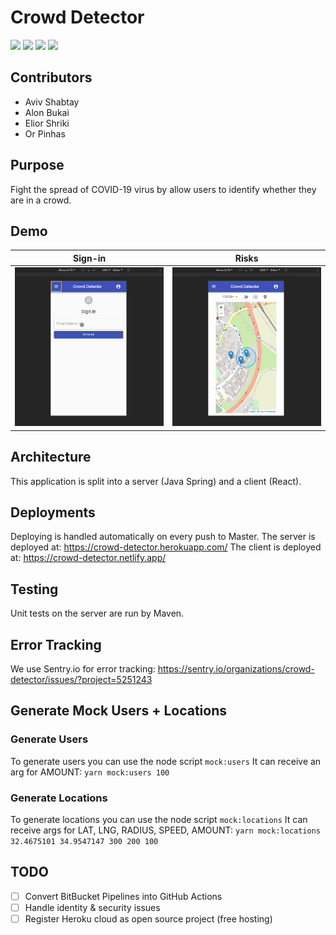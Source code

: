 # Crowd Detector

<p align="left">
    <img src="https://img.shields.io/badge/%F0%9F%91%AB-4_Team_Members-1d2935.svg">
    <img src="https://img.shields.io/badge/JAVA-v8+-blue.svg">
    <img src="https://img.shields.io/badge/license-MIT-blue.svg">
    <img src="https://img.shields.io/badge/contributions-welcome-orange.svg">
</p>

## Contributors
* Aviv Shabtay 
* Alon Bukai
* Elior Shriki
* Or Pinhas

## Purpose
Fight the spread of COVID-19 virus by allow users to identify whether they are in a crowd.

## Demo
|                   Sign-in                    |                  Risks                   |
| :------------------------------------------: | :--------------------------------------: |
| <img src="images/signin_demo.gif" width=300> | <img src="images/map_red.gif" width=300> |

## Architecture

This application is split into a server (Java Spring) and a client (React).

## Deployments

Deploying is handled automatically on every push to Master.
The server is deployed at: https://crowd-detector.herokuapp.com/
The client is deployed at: https://crowd-detector.netlify.app/

## Testing

Unit tests on the server are run by Maven.

## Error Tracking

We use Sentry.io for error tracking:
https://sentry.io/organizations/crowd-detector/issues/?project=5251243

## Generate Mock Users + Locations

### Generate Users

To generate users you can use the node script `mock:users`
It can receive an arg for AMOUNT: `yarn mock:users 100`

### Generate Locations

To generate locations you can use the node script `mock:locations`
It can receive args for LAT, LNG, RADIUS, SPEED, AMOUNT: `yarn mock:locations 32.4675101 34.9547147 300 200 100`

## TODO
- [ ]  Convert BitBucket Pipelines into GitHub Actions
- [ ]  Handle identity & security issues
- [ ]  Register Heroku cloud as open source project (free hosting)